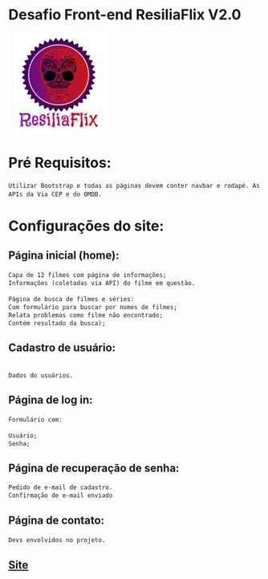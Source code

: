 
# Desafio Front-end ResiliaFlix V2.0 
![Logo](assets/logo.png)

# Pré Requisitos: 

```Utilizar Bootstrap e todas as páginas devem conter navbar e rodapé. As APIs da Via CEP e do OMDB. ```

# Configurações do site:
## Página inicial (home):
```
Capa de 12 filmes com página de informações; 
Informações (coletadas via API) do filme em questão.

Página de busca de filmes e séries:
Com formulário para buscar por nomes de filmes;
Relata problemas como filme não encontrado;
Contém resultado da busca); 
```
## Cadastro de usuário:
```Formulário com:

Dados do usuários.
```
## Página de log in:
```
Formulário com:

Usuário;
Senha; 
```
## Página de recuperação de senha: 
```Formulário com:
Pedido de e-mail de cadastro.
Confirmação de e-mail enviado 
```
## Página de contato:
```Devs envolvidos no projeto.```


## [Site]( https://felipe-streva.github.io/ResiliaFlix_2.0/home.html)

